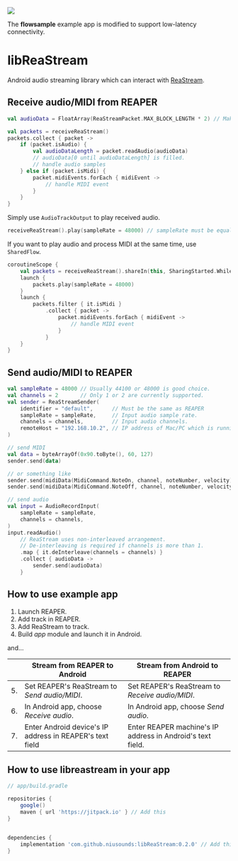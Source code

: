 [![](https://jitpack.io/v/niusounds/libReaStream.svg)](https://jitpack.io/#niusounds/libReaStream)

The **flowsample** example app is modified to support low-latency connectivity.

# libReaStream

Android audio streaming library which can interact with [ReaStream](http://www.reaper.fm/reaplugs/).

## Receive audio/MIDI from REAPER

```kotlin
val audioData = FloatArray(ReaStreamPacket.MAX_BLOCK_LENGTH * 2) // Make an array for audio of sufficient size

val packets = receiveReaStream()
packets.collect { packet ->
    if (packet.isAudio) {
        val audioDataLength = packet.readAudio(audioData)
        // audioData[0 until audioDataLength] is filled.
        // handle audio samples
    } else if (packet.isMidi) {
        packet.midiEvents.forEach { midiEvent ->
            // handle MIDI event
        }
    }
}
```

Simply use `AudioTrackOutput` to play received audio.

```kotlin
receiveReaStream().play(sampleRate = 48000) // sampleRate must be equal to input audio
```

If you want to play audio and process MIDI at the same time, use `SharedFlow`.

```kotlin
coroutineScope {
    val packets = receiveReaStream().shareIn(this, SharingStarted.WhileSubscribed())
    launch {
        packets.play(sampleRate = 48000)
    }
    launch {
        packets.filter { it.isMidi }
            .collect { packet ->
                packet.midiEvents.forEach { midiEvent ->
                    // handle MIDI event
                }
            }
    }
}
```


## Send audio/MIDI to REAPER

```kotlin
val sampleRate = 48000 // Usually 44100 or 48000 is good choice.
val channels = 2       // Only 1 or 2 are currently supported.
val sender = ReaStreamSender(
    identifier = "default",      // Must be the same as REAPER
    sampleRate = sampleRate,     // Input audio sample rate.
    channels = channels,         // Input audio channels.
    remoteHost = "192.168.10.2", // IP address of Mac/PC which is running REAPER
)

// send MIDI
val data = byteArrayOf(0x90.toByte(), 60, 127)
sender.send(data)

// or something like
sender.send(midiData(MidiCommand.NoteOn, channel, noteNumber, velocity))
sender.send(midiData(MidiCommand.NoteOff, channel, noteNumber, velocity))

// send audio
val input = AudioRecordInput(
    sampleRate = sampleRate,
    channels = channels,
)
input.readAudio()
    // ReaStream uses non-interleaved arrangement.
    // De-interleaving is required if channels is more than 1.
    .map { it.deInterleave(channels = channels) }
    .collect { audioData ->
        sender.send(audioData)
    }
```


## How to use example app

1. Launch REAPER.
2. Add track in REAPER.
3. Add ReaStream to track.
4. Build *app* module and launch it in Android.

and...

|    | Stream from REAPER to Android                            | Stream from Android to REAPER                              |
|----|----------------------------------------------------------|------------------------------------------------------------|
| 5. | Set REAPER's ReaStream to *Send audio/MIDI*.             | Set REAPER's ReaStream to *Receive audio/MIDI*.            |
| 6. | In Android app, choose *Receive audio*.                  | In Android app, choose *Send audio*.                       |
| 7. | Enter Android device's IP address in REAPER's text field | Enter REAPER machine's IP address in Android's text field. |

## How to use libreastream in your app

```gradle
// app/build.gradle

repositories {
    google()
    maven { url 'https://jitpack.io' } // Add this
}


dependencies {
    implementation 'com.github.niusounds:libReaStream:0.2.0' // Add this
}
```
